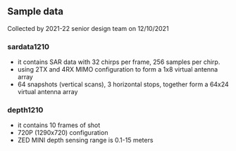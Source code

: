 ## Sample data
Collected by 2021-22 senior design team on 12/10/2021

### sardata1210
* it contains SAR data with 32 chirps per frame, 256 samples per chirp.
* using 2TX and 4RX MIMO configuration to form a 1x8 virtual antenna array
* 64 snapshots (vertical scans), 3 horizontal stops, together form a 64x24 virtual antenna array


### depth1210
* it contains 10 frames of shot
* 720P (1290x720) configuration
* ZED MINI depth sensing range is 0.1-15 meters
